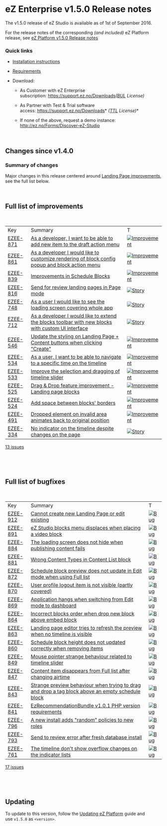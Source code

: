 # eZ Enterprise v1.5.0 Release notes


The v1.5.0 release of eZ Studio is available as of 1st of September 2016.

For the release notes of the corresponding *(and included)* eZ Platform release, see [eZ Platform v1.5.0 Release notes](ez_platform_v1.5.0_release_notes.md)

### Quick links

-   [Installation instructions](../getting_started/install_ez_platform.md)
-   [Requirements](../getting_started/requirements_and_system_configuration.md)
-   Download:

    -   As Customer with eZ Enterprise subscription: <https://support.ez.no/Downloads>*([BUL](http://ez.no/About-our-Software/Licenses-and-agreements/eZ-Business-Use-License-Agreement-eZ-BUL-Version-2.1?return=/About-our-Software/Licenses-and-agreements/eZ-Business-Use-License-Agreement-eZ-BUL-Version-2.1?processed=1457699707&return=%2FAbout-our-Software%2FLicenses-and-agreements%2FeZ-Business-Use-License-Agreement-eZ-BUL-Version-2.1?return=%2FAbout-our-Software%2FLicenses-and-agreements%2FeZ-Business-Use-License-Agreement-eZ-BUL-Version-2.1) License)*

    -   As Partner with Test & Trial software access: <https://support.ez.no/Downloads>* *([TTL](http://ez.no/About-our-Software/Licenses-and-agreements/eZ-Trial-and-Test-License-Agreement-eZ-TTL-v2.0) License)**

    -   If none of the above, request a demo instance: <http://ez.no/Forms/Discover-eZ-Studio>

 

## Changes since v1.4.0

### Summary of changes

Major changes in this release centered around [Landing Page improvements](https://jira.ez.no/browse/EZS-511), see the full list below.

 

## Full list of improvements

 

|                                                              |                                                                                                                                                       |                                                                                                                                |
|--------------------------------------------------------------|-------------------------------------------------------------------------------------------------------------------------------------------------------|--------------------------------------------------------------------------------------------------------------------------------|
| Key                                                          | Summary                                                                                                                                               | T                                                                                                                              |
| [EZEE-871](https://jira.ez.no/browse/EZEE-871?src=confmacro) | [As a developer, I want to be able to add new item to the draft action menu](https://jira.ez.no/browse/EZEE-871?src=confmacro)                        | [![Improvement](https://jira.ez.no/images/icons/issuetypes/improvement.png)](https://jira.ez.no/browse/EZEE-871?src=confmacro) |
| [EZEE-861](https://jira.ez.no/browse/EZEE-861?src=confmacro) | [As a developer I would like to customize rendering of block config popup and block action menu](https://jira.ez.no/browse/EZEE-861?src=confmacro)    | [![Improvement](https://jira.ez.no/images/icons/issuetypes/improvement.png)](https://jira.ez.no/browse/EZEE-861?src=confmacro) |
| [EZEE-839](https://jira.ez.no/browse/EZEE-839?src=confmacro) | [Improvements in Schedule Blocks](https://jira.ez.no/browse/EZEE-839?src=confmacro)                                                                   | [![Improvement](https://jira.ez.no/images/icons/issuetypes/improvement.png)](https://jira.ez.no/browse/EZEE-839?src=confmacro) |
| [EZEE-816](https://jira.ez.no/browse/EZEE-816?src=confmacro) | [Send for review landing pages in Page mode](https://jira.ez.no/browse/EZEE-816?src=confmacro)                                                        | [![Story](https://jira.ez.no/images/icons/issuetypes/story.png)](https://jira.ez.no/browse/EZEE-816?src=confmacro)             |
| [EZEE-748](https://jira.ez.no/browse/EZEE-748?src=confmacro) | [As a user I would like to see the loading screen covering whole app](https://jira.ez.no/browse/EZEE-748?src=confmacro)                               | [![Story](https://jira.ez.no/images/icons/issuetypes/story.png)](https://jira.ez.no/browse/EZEE-748?src=confmacro)             |
| [EZEE-712](https://jira.ez.no/browse/EZEE-712?src=confmacro) | [As a developer I would like to extend the blocks toolbar with new blocks with custom UI interface](https://jira.ez.no/browse/EZEE-712?src=confmacro) | [![Story](https://jira.ez.no/images/icons/issuetypes/story.png)](https://jira.ez.no/browse/EZEE-712?src=confmacro)             |
| [EZEE-546](https://jira.ez.no/browse/EZEE-546?src=confmacro) | [Update the styling on Landing Page + Content buttons when clicking "Create"](https://jira.ez.no/browse/EZEE-546?src=confmacro)                       | [![Improvement](https://jira.ez.no/images/icons/issuetypes/improvement.png)](https://jira.ez.no/browse/EZEE-546?src=confmacro) |
| [EZEE-534](https://jira.ez.no/browse/EZEE-534?src=confmacro) | [As a user, I want to be able to navigate to a specific time on the timeline](https://jira.ez.no/browse/EZEE-534?src=confmacro)                       | [![Improvement](https://jira.ez.no/images/icons/issuetypes/improvement.png)](https://jira.ez.no/browse/EZEE-534?src=confmacro) |
| [EZEE-533](https://jira.ez.no/browse/EZEE-533?src=confmacro) | [Improve the selection and dragging of timeline slider](https://jira.ez.no/browse/EZEE-533?src=confmacro)                                             | [![Improvement](https://jira.ez.no/images/icons/issuetypes/improvement.png)](https://jira.ez.no/browse/EZEE-533?src=confmacro) |
| [EZEE-525](https://jira.ez.no/browse/EZEE-525?src=confmacro) | [Drag & Drop feature improvement - Landing page blocks](https://jira.ez.no/browse/EZEE-525?src=confmacro)                                             | [![Improvement](https://jira.ez.no/images/icons/issuetypes/improvement.png)](https://jira.ez.no/browse/EZEE-525?src=confmacro) |
| [EZEE-524](https://jira.ez.no/browse/EZEE-524?src=confmacro) | [Add space between blocks' borders](https://jira.ez.no/browse/EZEE-524?src=confmacro)                                                                 | [![Improvement](https://jira.ez.no/images/icons/issuetypes/improvement.png)](https://jira.ez.no/browse/EZEE-524?src=confmacro) |
| [EZEE-491](https://jira.ez.no/browse/EZEE-491?src=confmacro) | [Dropped element on invalid area animates back to original position](https://jira.ez.no/browse/EZEE-491?src=confmacro)                                | [![Improvement](https://jira.ez.no/images/icons/issuetypes/improvement.png)](https://jira.ez.no/browse/EZEE-491?src=confmacro) |
| [EZEE-334](https://jira.ez.no/browse/EZEE-334?src=confmacro) | [No indicator on the timeline despite changes on the page](https://jira.ez.no/browse/EZEE-334?src=confmacro)                                          | [![Story](https://jira.ez.no/images/icons/issuetypes/story.png)](https://jira.ez.no/browse/EZEE-334?src=confmacro)             |

 [13 issues](https://jira.ez.no/secure/IssueNavigator.jspa?reset=true&jqlQuery=key+in+%28EZS-871%2C+EZS-524%2C+EZS-546%2C+EZS-748%2C+EZS-861%2C+EZS-334%2C+EZS-712%2C+EZS-491%2C+EZS-525%2C+EZS-533%2C+EZS-534%2C+EZS-816%2C+EZS-839%29++&src=confmacro "View all matching issues in JIRA.")

 

 

## Full list of bugfixes

 

|                                                              |                                                                                                                                                      |                                                                                                                |
|--------------------------------------------------------------|------------------------------------------------------------------------------------------------------------------------------------------------------|----------------------------------------------------------------------------------------------------------------|
| Key                                                          | Summary                                                                                                                                              | T                                                                                                              |
| [EZEE-912](https://jira.ez.no/browse/EZEE-912?src=confmacro) | [Cannot create new Landing Page or edit existing](https://jira.ez.no/browse/EZEE-912?src=confmacro)                                                  | [![Bug](https://jira.ez.no/images/icons/issuetypes/bug.png)](https://jira.ez.no/browse/EZEE-912?src=confmacro) |
| [EZEE-891](https://jira.ez.no/browse/EZEE-891?src=confmacro) | [eZ Studio blocks menu displaces when placing a video block](https://jira.ez.no/browse/EZEE-891?src=confmacro)                                       | [![Bug](https://jira.ez.no/images/icons/issuetypes/bug.png)](https://jira.ez.no/browse/EZEE-891?src=confmacro) |
| [EZEE-884](https://jira.ez.no/browse/EZEE-884?src=confmacro) | [The loading screen does not hide when publishing content fails](https://jira.ez.no/browse/EZEE-884?src=confmacro)                                   | [![Bug](https://jira.ez.no/images/icons/issuetypes/bug.png)](https://jira.ez.no/browse/EZEE-884?src=confmacro) |
| [EZEE-881](https://jira.ez.no/browse/EZEE-881?src=confmacro) | [Wrong Content Types in Content List block](https://jira.ez.no/browse/EZEE-881?src=confmacro)                                                        | [![Bug](https://jira.ez.no/images/icons/issuetypes/bug.png)](https://jira.ez.no/browse/EZEE-881?src=confmacro) |
| [EZEE-872](https://jira.ez.no/browse/EZEE-872?src=confmacro) | [Schedule block preview does not update in Edit mode when using Full list](https://jira.ez.no/browse/EZEE-872?src=confmacro)                         | [![Bug](https://jira.ez.no/images/icons/issuetypes/bug.png)](https://jira.ez.no/browse/EZEE-872?src=confmacro) |
| [EZEE-870](https://jira.ez.no/browse/EZEE-870?src=confmacro) | [User profile logout item is not visible (partly covered)](https://jira.ez.no/browse/EZEE-870?src=confmacro)                                         | [![Bug](https://jira.ez.no/images/icons/issuetypes/bug.png)](https://jira.ez.no/browse/EZEE-870?src=confmacro) |
| [EZEE-869](https://jira.ez.no/browse/EZEE-869?src=confmacro) | [Application hangs when switching from Edit mode to dashboard](https://jira.ez.no/browse/EZEE-869?src=confmacro)                                     | [![Bug](https://jira.ez.no/images/icons/issuetypes/bug.png)](https://jira.ez.no/browse/EZEE-869?src=confmacro) |
| [EZEE-864](https://jira.ez.no/browse/EZEE-864?src=confmacro) | [Incorrect blocks order when drop new block above embed block](https://jira.ez.no/browse/EZEE-864?src=confmacro)                                     | [![Bug](https://jira.ez.no/images/icons/issuetypes/bug.png)](https://jira.ez.no/browse/EZEE-864?src=confmacro) |
| [EZEE-863](https://jira.ez.no/browse/EZEE-863?src=confmacro) | [Landing page editor tries to refresh the preview when no timeline is visible](https://jira.ez.no/browse/EZEE-863?src=confmacro)                     | [![Bug](https://jira.ez.no/images/icons/issuetypes/bug.png)](https://jira.ez.no/browse/EZEE-863?src=confmacro) |
| [EZEE-860](https://jira.ez.no/browse/EZEE-860?src=confmacro) | [Schedule block height does not updated correctly when removing items](https://jira.ez.no/browse/EZEE-860?src=confmacro)                             | [![Bug](https://jira.ez.no/images/icons/issuetypes/bug.png)](https://jira.ez.no/browse/EZEE-860?src=confmacro) |
| [EZEE-849](https://jira.ez.no/browse/EZEE-849?src=confmacro) | [Mouse pointer strange behaviour related to timeline slider](https://jira.ez.no/browse/EZEE-849?src=confmacro)                                       | [![Bug](https://jira.ez.no/images/icons/issuetypes/bug.png)](https://jira.ez.no/browse/EZEE-849?src=confmacro) |
| [EZEE-847](https://jira.ez.no/browse/EZEE-847?src=confmacro) | [Content item disappears from Full list after changing airtime](https://jira.ez.no/browse/EZEE-847?src=confmacro)                                    | [![Bug](https://jira.ez.no/images/icons/issuetypes/bug.png)](https://jira.ez.no/browse/EZEE-847?src=confmacro) |
| [EZEE-843](https://jira.ez.no/browse/EZEE-843?src=confmacro) | [Strange preview behaviour when trying to drag and drop a tag block above an empty schedule block](https://jira.ez.no/browse/EZEE-843?src=confmacro) | [![Bug](https://jira.ez.no/images/icons/issuetypes/bug.png)](https://jira.ez.no/browse/EZEE-843?src=confmacro) |
| [EZEE-841](https://jira.ez.no/browse/EZEE-841?src=confmacro) | [EzRecommendationBundle v1.0.1 PHP version requirements](https://jira.ez.no/browse/EZEE-841?src=confmacro)                                           | [![Bug](https://jira.ez.no/images/icons/issuetypes/bug.png)](https://jira.ez.no/browse/EZEE-841?src=confmacro) |
| [EZEE-796](https://jira.ez.no/browse/EZEE-796?src=confmacro) | [A new install adds "random" policies to new roles](https://jira.ez.no/browse/EZEE-796?src=confmacro)                                                | [![Bug](https://jira.ez.no/images/icons/issuetypes/bug.png)](https://jira.ez.no/browse/EZEE-796?src=confmacro) |
| [EZEE-793](https://jira.ez.no/browse/EZEE-793?src=confmacro) | [Send to review error after fresh database install](https://jira.ez.no/browse/EZEE-793?src=confmacro)                                                | [![Bug](https://jira.ez.no/images/icons/issuetypes/bug.png)](https://jira.ez.no/browse/EZEE-793?src=confmacro) |
| [EZEE-761](https://jira.ez.no/browse/EZEE-761?src=confmacro) | [The timeline don't show overflow changes on the indicator lists](https://jira.ez.no/browse/EZEE-761?src=confmacro)                                  | [![Bug](https://jira.ez.no/images/icons/issuetypes/bug.png)](https://jira.ez.no/browse/EZEE-761?src=confmacro) |

 [17 issues](https://jira.ez.no/secure/IssueNavigator.jspa?reset=true&jqlQuery=key+in+%28EZS-796%2C+EZS-849%2C+EZS-870%2C+EZS-872%2C+EZS-869%2C+EZS-864%2C+EZS-860%2C+EZS-843%2C+EZS-841%2C+EZS-761%2C+EZS-881%2C+EZS-793%2C+EZS-891%2C+EZS-863%2C+EZS-847%2C+EZS-884%2C+EZS-912%29+++++&src=confmacro "View all matching issues in JIRA.")

 

 

## Updating

To update to this version, follow the [Updating eZ Platform](../releases/updating_ez_platform.md) guide and use `v1.5.0` as `<version>`.
